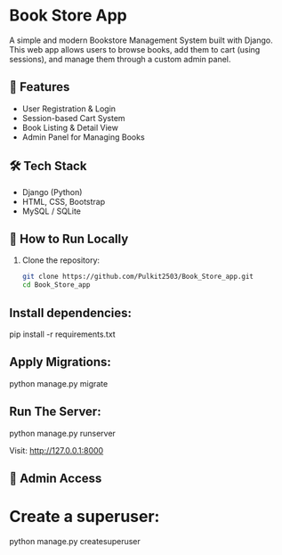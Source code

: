 # Book Store App

A simple and modern Bookstore Management System built with Django. This web app allows users to browse books, add them to cart (using sessions), and manage them through a custom admin panel.

## 🚀 Features
- User Registration & Login
- Session-based Cart System
- Book Listing & Detail View
- Admin Panel for Managing Books

## 🛠️ Tech Stack
- Django (Python)
- HTML, CSS, Bootstrap
- MySQL / SQLite

## 🧪 How to Run Locally
1. Clone the repository:
   ```bash
   git clone https://github.com/Pulkit2503/Book_Store_app.git
   cd Book_Store_app

## Install dependencies:
pip install -r requirements.txt

## Apply Migrations:
python manage.py migrate

## Run The Server:
python manage.py runserver

Visit: http://127.0.0.1:8000

## 👤 Admin Access
# Create a superuser:

python manage.py createsuperuser

